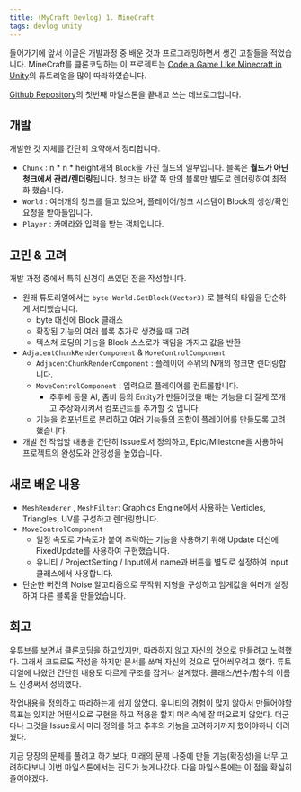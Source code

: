 ```yaml
---
title: (MyCraft Devlog) 1. MineCraft 
tags: devlog unity
---
```


<!--more-->

 들어가기에 앞서 이글은 개발과정 중 배운 것과 프로그래밍하면서 생긴 고찰들을 적었습니다. MineCraft를 클론코딩하는 이 프로젝트는 [Code a Game Like Minecraft in Unity](https://youtube.com/playlist?list=PLVsTSlfj0qsWEJ-5eMtXsYp03Y9yF1dEn)의 튜토리얼을 많이 따라하였습니다. 

[Github Repository](https://github.com/curaai/MyCraft)의 첫번째 마일스톤을 끝내고 쓰는 데브로그입니다. 

## 개발

 개발한 것 자체를 간단히 요약해서 정리합니다. 

- `Chunk` : n * n * height개의 `Block`을 가진 월드의 일부입니다. 블록은 **월드가 아닌 청크에서 관리/렌더링**됩니다. 청크는 바깥 쪽 만의 블록만 별도로 렌더링하여 최적화 했습니다.
- `World` : 여러개의 청크를 들고 있으며, 플레이어/청크 시스템이 Block의 생성/확인 요청을 받아들입니다.
- `Player` : 카메라와 입력을 받는 객체입니다.

## 고민 & 고려

 개발 과정 중에서 특히 신경이 쓰였던 점을 작성합니다. 
- 원래 튜토리얼에서는 `byte World.GetBlock(Vector3)` 로 블럭의 타입을 단순하게 처리했습니다.
    - byte 대신에 Block 클래스
    - 확장된 기능의 여러 블록 추가로 생겼을 때 고려
    - 텍스쳐 로딩의 기능을 Block 스스로가 책임을 가지고 값을 반환
- `AdjacentChunkRenderComponent` & `MoveControlComponent`
    - `AdjacentChunkRenderComponent` : 플레이어 주위의 N개의 청크만 렌더링합니다.
    - `MoveControlComponent` : 입력으로 플레이어를 컨트롤합니다.
        - 추후에 동물 AI, 좀비 등의 Entity가 만들어졌을 때는 기능을 더 잘게 쪼개고 추상화시켜서 컴포넌트를 추가할 것 입니다.
    - 기능을 컴포넌트로 분리하고 여러 기능들의 조합이 플레이어를 만들도록 고려했습니다.
- 개발 전 작업할 내용을 간단히 Issue로서 정의하고, Epic/Milestone을 사용하여 프로젝트의 완성도와 안정성을 높였습니다.

## 새로 배운 내용

- `MeshRenderer` , `MeshFilter`: Graphics Engine에서 사용하는 Verticles, Triangles, UV를 구성하고 렌더링합니다.
- `MoveControlComponent`
    - 일정 속도로 가속도가 붙어 추락하는 기능을 사용하기 위해 Update 대신에 FixedUpdate를 사용하여 구현했습니다.
    - 유니티 / ProjectSetting / Input에서 name과 버튼을 별도로 설정하여 Input클래스에서 사용합니다.
- 단순한 버전의 Noise 알고리즘으로 무작위 지형을 구성하고 임계값을 여러개 설정하여 다른 블록을 만들었습니다.

## 회고

 유튜브를 보면서 클론코딩을 하고있지만, 따라하지 않고 자신의 것으로 만들려고 노력했다. 그래서 코드로도 작성을 하지만 문서를 쓰며 자신의 것으로 덮어씌우려고 했다. 튜토리얼에 나왔던 간단한 내용도 다르게 구조를 잡거나 설계했다. 클래스/변수/함수의 이름도 신경써서 정의했다. 

 작업내용을 정의하고 따라하는게 쉽지 않았다. 유니티의 경험이 많지 않아서 만들어야할 목표는 있지만 어떤식으로 구현을 하고 적용을 할지 머리속에 잘 떠오르지 않았다. 더군다나 그것을 Issue로서 미리 정의를 하고 추후의 기능을 고려하기까지 했어야하니 어려웠다. 

 지금 당장의 문제를 풀려고 하기보다, 미래의 문제 나중에 만들 기능(확장성)을 너무 고려하다보니 이번 마일스톤에서는 진도가 늦게나갔다. 다음 마일스톤에는 이 점을 확실히 줄여야겠다.
